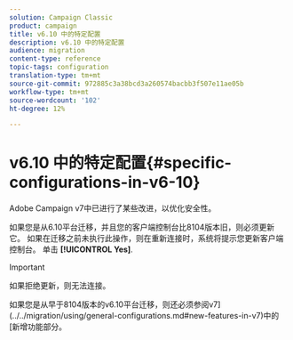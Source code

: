 ```yaml
---
solution: Campaign Classic
product: campaign
title: v6.10 中的特定配置
description: v6.10 中的特定配置
audience: migration
content-type: reference
topic-tags: configuration
translation-type: tm+mt
source-git-commit: 972885c3a38bcd3a260574bacbb3f507e11ae05b
workflow-type: tm+mt
source-wordcount: '102'
ht-degree: 12%

---
```



# v6.10 中的特定配置{#specific-configurations-in-v6-10}

Adobe Campaign v7中已进行了某些改进，以优化安全性。

如果您是从6.10平台迁移，并且您的客户端控制台比8104版本旧，则必须更新它。 如果在迁移之前未执行此操作，则在重新连接时，系统将提示您更新客户端控制台。 单击 **[!UICONTROL Yes]**.

>[!IMPORTANT]
>
>如果拒绝更新，则无法连接。

如果您是从早于8104版本的v6.10平台迁移，则还必须参阅v7](../../migration/using/general-configurations.md#new-features-in-v7)中的[新增功能部分。
